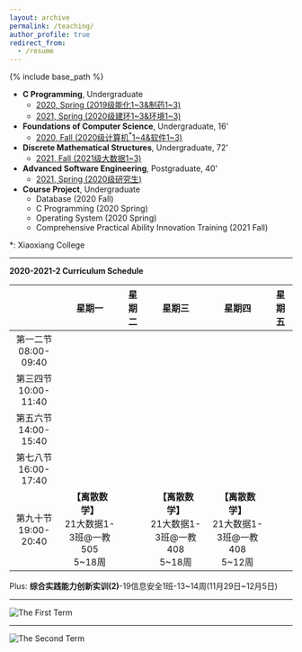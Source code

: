 ```yaml
---
layout: archive
permalink: /teaching/
author_profile: true
redirect_from:
  - /resume
---
```


{% include base_path %}

* **C Programming**, Undergraduate
  * [2020, Spring (2019级能化1~3&制药1~3)](http://guoshengkang.github.io/teaching/2020-spring-c-programming)
  * [2021, Spring (2020级建环1~3&环境1~3)](http://guoshengkang.github.io/teaching/2021-spring-c-programming)
* **Foundations of Computer Science**, Undergraduate, 16'
  * [2020, Fall (2020级计算机<sup>\*</sup>1~4&软件1~3)](http://guoshengkang.github.io/teaching/2020-fall-foundations-of-computer-science)
* **Discrete Mathematical Structures**, Undergraduate, 72'
  * [2021, Fall (2021级大数据1~3)](http://guoshengkang.github.io/teaching/2021-fall-discrete-mathematical-structures)
* **Advanced Software Engineering**, Postgraduate, 40'
  * [2021, Spring (2020级研究生)](http://guoshengkang.github.io/teaching/2021-spring-advanced-software-engineering)
* **Course Project**, Undergraduate
  * Database (2020 Fall)
  * C Programming (2020 Spring)
  * Operating System (2020 Spring)
  * Comprehensive Practical Ability Innovation Training (2021 Fall)

\*: Xiaoxiang College
- - -

**2020-2021-2 Curriculum Schedule**

|        |星期一|星期二|星期三|星期四|星期五|
| :----: | :----: | :----: | :----: | :----: | :----: |
|第一二节<br>08:00-09:40|	|	| |	 |	|
|第三四节<br>10:00-11:40|	|	| | | |
|第五六节<br>14:00-15:40| |	 |  |	 |	|
|第七八节<br>16:00-17:40|	|	 |  | 	|	|
|第九十节<br>19:00-20:40|**【离散数学】**<br>21大数据1-3班@一教505<br>5~18周|	|**【离散数学】**<br>21大数据1-3班@一教408<br>5~18周|**【离散数学】**<br>21大数据1-3班@一教408<br>5~12周| |

Plus: **综合实践能力创新实训(2)**-19信息安全1班-13~14周(11月29日~12月5日)
- - -

![The First Term](http://guoshengkang.github.io/files/The_First_Term.jpg)  
- - -
![The Second Term](http://guoshengkang.github.io/files/The_Second_Term.jpg) 
